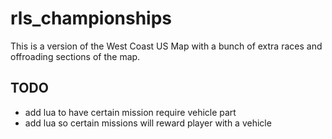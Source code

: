 # rls_championships

This is a version of the West Coast US Map with a bunch of extra races and offroading sections of the map.

## TODO
- add lua to have certain mission require vehicle part
- add lua so certain missions will reward player with a vehicle
